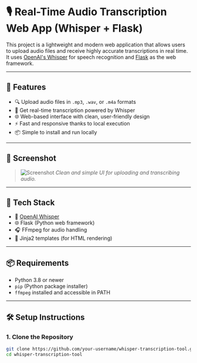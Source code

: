 # 🎙️ Real-Time Audio Transcription Web App (Whisper + Flask)

This project is a lightweight and modern web application that allows users to upload audio files and receive highly accurate transcriptions in real time. It uses [OpenAI's Whisper](https://github.com/openai/whisper) for speech recognition and [Flask](https://flask.palletsprojects.com/) as the web framework.

---

## 🚀 Features

- 🔍 Upload audio files in `.mp3`, `.wav`, or `.m4a` formats
- 💬 Get real-time transcription powered by Whisper
- 🌐 Web-based interface with clean, user-friendly design
- ⚡ Fast and responsive thanks to local execution
- 📦 Simple to install and run locally

---

## 📸 Screenshot

> ![Screenshot](screenshot.png)
> *Clean and simple UI for uploading and transcribing audio.*

---

## 🧱 Tech Stack

- 🧠 [OpenAI Whisper](https://github.com/openai/whisper)
- 🌐 Flask (Python web framework)
- 🎧 FFmpeg for audio handling
- 🧪 Jinja2 templates (for HTML rendering)

---

## 📦 Requirements

- Python 3.8 or newer
- `pip` (Python package installer)
- `ffmpeg` installed and accessible in PATH

---

## 🛠️ Setup Instructions

### 1. Clone the Repository

```bash
git clone https://github.com/your-username/whisper-transcription-tool.git
cd whisper-transcription-tool
